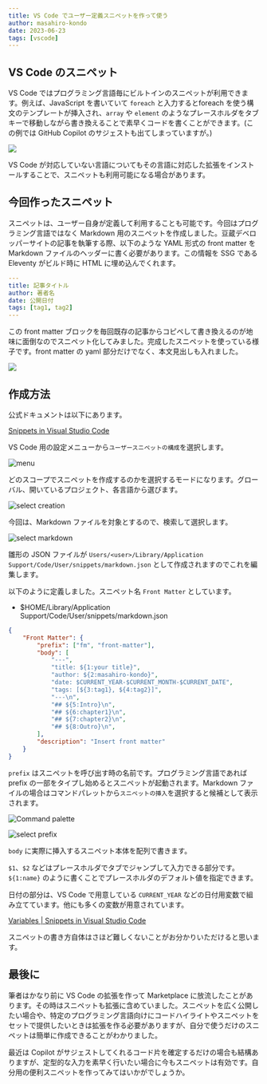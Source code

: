 ```yaml
---
title: VS Code でユーザー定義スニペットを作って使う
author: masahiro-kondo
date: 2023-06-23
tags: [vscode]
---
```


## VS Code のスニペット

VS Code ではプログラミング言語毎にビルトインのスニペットが利用できます。例えば、JavaScript を書いていて `foreach` と入力するとforeach を使う構文のテンプレートが挿入され、`array` や `element` のようなプレースホルダをタブキーで移動しながら書き換えることで素早くコードを書くことができます。(この例では GitHub Copilot のサジェストも出てしまっていますが。)

![](https://i.gyazo.com/b675d8a8c6cebb527938599bd337b7e8.gif)

VS Code が対応していない言語についてもその言語に対応した拡張をインストールすることで、スニペットも利用可能になる場合があります。

## 今回作ったスニペット
スニペットは、ユーザー自身が定義して利用することも可能です。今回はプログラミング言語ではなく Markdown 用のスニペットを作成しました。豆蔵デベロッパーサイトの記事を執筆する際、以下のような YAML 形式の front matter を  Markdown ファイルのヘッダーに書く必要があります。この情報を SSG である Eleventy がビルド時に HTML に埋め込んでくれます。

```yaml
---
title: 記事タイトル
author: 著者名
date: 公開日付
tags: [tag1, tag2]
---
```
この front matter ブロックを毎回既存の記事からコピペして書き換えるのが地味に面倒なのでスニペット化してみました。完成したスニペットを使っている様子です。front matter の yaml 部分だけでなく、本文見出しも入れました。

![](https://i.gyazo.com/876bfeaa877bb1ebd616470f0d1008bd.gif)

## 作成方法
公式ドキュメントは以下にあります。

[Snippets in Visual Studio Code](https://code.visualstudio.com/docs/editor/userdefinedsnippets)

VS Code 用の設定メニューから`ユーザースニペットの構成`を選択します。

![menu](https://i.gyazo.com/c27bd93d941c6b05d8bcaa9faf933128.png)

どのスコープでスニペットを作成するのかを選択するモードになります。グローバル、開いているプロジェクト、各言語から選びます。

![select creation](https://i.gyazo.com/8440229c2d9448c24464a3ba47012eb2.png)

今回は、Markdown ファイルを対象とするので、検索して選択します。

![select markdown](https://i.gyazo.com/5babb494f532d35f0b8ea949eb88c60d.png)

雛形の JSON ファイルが `Users/<user>/Library/Application Support/Code/User/snippets/markdown.json` として作成されますのでこれを編集します。

以下のように定義しました。スニペット名 `Front Matter` としています。

- $HOME/Library/Application Support/Code/User/snippets/markdown.json
```json
{
	"Front Matter": {
		"prefix": ["fm", "front-matter"],
		"body": [
			"---",
			"title: ${1:your title}",
			"author: ${2:masahiro-kondo}",
			"date: $CURRENT_YEAR-$CURRENT_MONTH-$CURRENT_DATE",
			"tags: [${3:tag1}, ${4:tag2}]",
			"---\n",
			"## ${5:Intro}\n",
			"## ${6:chapter1}\n",
			"## ${7:chapter2}\n",
			"## ${8:Outro}\n",
		],
		"description": "Insert front matter"
	}
}
```

`prefix` はスニペットを呼び出す時の名前です。プログラミング言語であれば prefix の一部をタイプし始めるとスニペットが起動されます。Markdown ファイルの場合はコマンドパレットから`スニペットの挿入`を選択すると候補として表示されます。

![Command palette](https://i.gyazo.com/4ada66051b41401a10fe1cb2e900c646.png)

![select prefix](https://i.gyazo.com/3b7ff06ed03b77d57e4bfc8541476c69.png)

`body` に実際に挿入するスニペット本体を配列で書きます。

`$1`、`$2` などはプレースホルダでタブでジャンプして入力できる部分です。`${1:name}` のように書くことでプレースホルダのデフォルト値を指定できます。

日付の部分は、VS Code で用意している `CURRENT_YEAR` などの日付用変数で組み立てています。他にも多くの変数が用意されています。

[Variables | Snippets in Visual Studio Code](https://code.visualstudio.com/docs/editor/userdefinedsnippets#_variables)

スニペットの書き方自体はさほど難しくないことがお分かりいただけると思います。

## 最後に
筆者はかなり前に VS Code の拡張を作って Marketplace に放流したことがあります。その時はスニペットも拡張に含めていました。スニペットを広く公開したい場合や、特定のプログラミング言語向けにコードハイライトやスニペットをセットで提供したいときは拡張を作る必要がありますが、自分で使うだけのスニペットは簡単に作成できることがわかりました。

最近は Copilot がサジェストしてくれるコード片を確定するだけの場合も結構ありますが、定型的な入力を素早く行いたい場合に今もスニペットは有効です。自分用の便利スニペットを作ってみてはいかがでしょうか。
